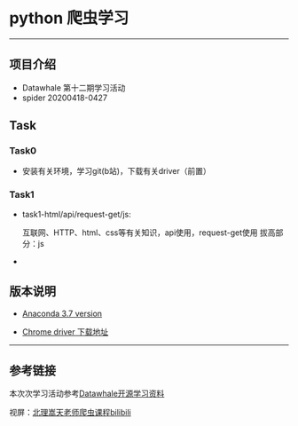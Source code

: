 # python 爬虫学习
---
## 项目介绍
- Datawhale 第十二期学习活动
- spider 20200418-0427

## Task
### Task0
* 安装有关环境，学习git(b站)，下载有关driver（前置）
### Task1
* task1-html/api/request-get/js:

    互联网、HTTP、html、css等有关知识，api使用，request-get使用 拔高部分：js
* 


## 版本说明
* [Anaconda 3.7 version](https://www.anaconda.com/distribution/#download-section)

* [Chrome driver 下载地址](http://npm.taobao.org/mirrors/chromedriver/)


---
## 参考链接
本次次学习活动参考[Datawhale开源学习资料](https://github.com/datawhalechina/team-learning/tree/master/Python%E7%88%AC%E8%99%AB%E7%BC%96%E7%A8%8B%E5%AE%9E%E8%B7%B5)

视屏：[北理嵩天老师爬虫课程bilibili](https://www.bilibili.com/video/av22669369/?p=1)